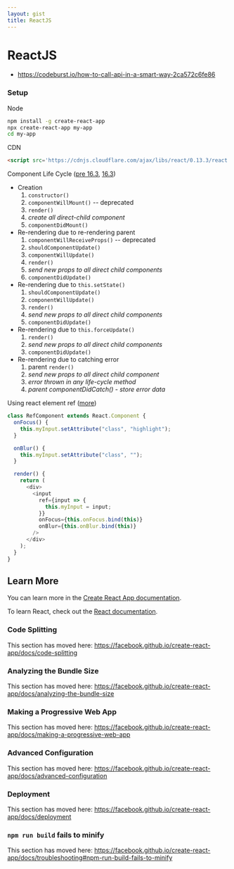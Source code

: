 ```yaml
---
layout: gist
title: ReactJS
---
```


# ReactJS

- <https://codeburst.io/how-to-call-api-in-a-smart-way-2ca572c6fe86>

### Setup

Node
```sh   
npm install -g create-react-app
npx create-react-app my-app
cd my-app
```

CDN
```html
<script src='https://cdnjs.cloudflare.com/ajax/libs/react/0.13.3/react.js'></script>
```

Component Life Cycle ([pre 16.3](https://medium.com/@baphemot/understanding-reactjs-component-life-cycle-823a640b3e8d), [16.3](https://medium.com/@baphemot/understanding-react-react-16-3-component-life-cycle-23129bc7a705)) 
- Creation
  1. `constructor()`
  2. `componentWillMount()` -- deprecated 
  3. `render()`
  4. *create all direct-child component*
  5. `componentDidMount()`
- Re-rendering due to re-rendering parent
  1. `componentWillReceiveProps()` -- deprecated
  2. `shouldComponentUpdate()`
  3. `componentWillUpdate()`
  4. `render()`
  5. *send new props to all direct child components*
  6. `componentDidUpdate()`
- Re-rendering due to `this.setState()`
  1. `shouldComponentUpdate()`
  2. `componentWillUpdate()`
  3. `render()`
  4. *send new props to all direct child components*
  5. `componentDidUpdate()`
- Re-rendering due to `this.forceUpdate()`
  1. `render()`
  2. *send new props to all direct child components*
  3. `componentDidUpdate()`
- Re-rendering due to catching error
  1. parent `render()`
  2. *send new props to all direct child component*
  3. *error thrown in any life-cycle method*
  4. *parent componentDidCatch() - store error data*

Using react element ref ([more](https://www.javascriptstuff.com/use-refs-not-ids/))
```js
class RefComponent extends React.Component {
  onFocus() {
    this.myInput.setAttribute("class", "highlight");
  }

  onBlur() {
    this.myInput.setAttribute("class", "");
  }

  render() {
    return (
      <div>
        <input
          ref={input => {
            this.myInput = input;
          }}
          onFocus={this.onFocus.bind(this)}
          onBlur={this.onBlur.bind(this)}
        />
      </div>
    );
  }
}
```

## Learn More

You can learn more in the [Create React App documentation](https://facebook.github.io/create-react-app/docs/getting-started).

To learn React, check out the [React documentation](https://reactjs.org/).

### Code Splitting

This section has moved here: https://facebook.github.io/create-react-app/docs/code-splitting

### Analyzing the Bundle Size

This section has moved here: https://facebook.github.io/create-react-app/docs/analyzing-the-bundle-size

### Making a Progressive Web App

This section has moved here: https://facebook.github.io/create-react-app/docs/making-a-progressive-web-app

### Advanced Configuration

This section has moved here: https://facebook.github.io/create-react-app/docs/advanced-configuration

### Deployment

This section has moved here: https://facebook.github.io/create-react-app/docs/deployment

### `npm run build` fails to minify

This section has moved here: https://facebook.github.io/create-react-app/docs/troubleshooting#npm-run-build-fails-to-minify
